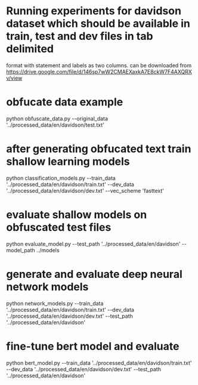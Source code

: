 # Running experiments for davidson dataset which should be available in train, test and dev files in tab delimited 
format with statement and labels as two columns. can be downloaded from 
https://drive.google.com/file/d/146sp7wW2CMAEXaxkA7E8ckW7F4AXQRXv/view

# obfucate data example

python obfuscate_data.py --original_data '../processed_data/en/davidson/test.txt'

# after generating obfucated text train shallow learning models

python classification_models.py --train_data '../processed_data/en/davidson/train.txt' --dev_data '../processed_data/en/davidson/dev.txt' --vec_scheme 'fasttext'


# evaluate shallow models on obfuscated test files

python evaluate_model.py --test_path '../processed_data/en/davidson' --model_path ../models

# generate and evaluate deep neural network models 

python network_models.py --train_data '../processed_data/en/davidson/train.txt' --dev_data '../processed_data/en/davidson/dev.txt' --test_path '../processed_data/en/davidson'

# fine-tune bert model and evaluate

python bert_model.py --train_data '../processed_data/en/davidson/train.txt' --dev_data '../processed_data/en/davidson/dev.txt' --test_path '../processed_data/en/davidson'



